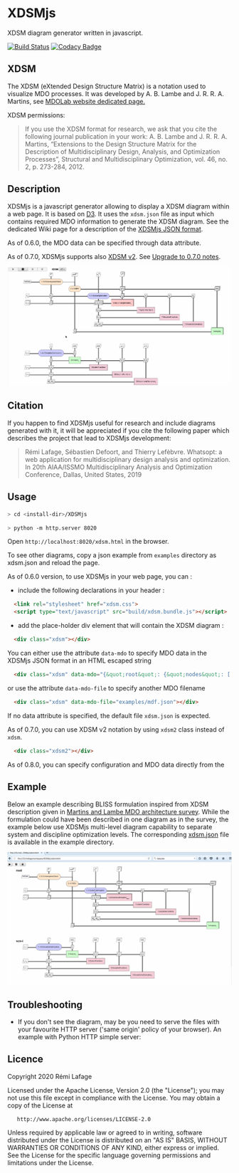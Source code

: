 # XDSMjs
XDSM diagram generator written in javascript.

[![Build Status](https://travis-ci.org/OneraHub/XDSMjs.svg?branch=master)](https://travis-ci.org/OneraHub/XDSMjs)
[![Codacy Badge](https://api.codacy.com/project/badge/Grade/4b639cf0ec404fb38e7b2c776bd21fc3)](https://www.codacy.com/manual/relf/XDSMjs?utm_source=github.com&amp;utm_medium=referral&amp;utm_content=OneraHub/XDSMjs&amp;utm_campaign=Badge_Grade)

## XDSM
The XDSM (eXtended Design Structure Matrix) is a notation used to visualize MDO processes.
It was developed by A. B. Lambe and J. R. R. A. Martins, see [MDOLab website dedicated page.](http://mdolab.engin.umich.edu/content/xdsm-overview)

XDSM permissions:
> If you use the XDSM format for research, we ask that you cite the following journal publication in your work:
> A. B. Lambe and J. R. R. A. Martins, “Extensions to the Design Structure Matrix for the Description of Multidisciplinary Design, Analysis, and Optimization Processes”, Structural and Multidisciplinary Optimization, vol. 46, no. 2, p. 273-284, 2012.

## Description
XDSMjs is a javascript generator allowing to display a XDSM diagram within a web page.
It is based on [D3](https://d3js.org/).
It uses the <code>xdsm.json</code> file as input which contains required MDO information to generate the XDSM diagram. See the dedicated Wiki page for a description of the [XDSMjs JSON format](https://github.com/OneraHub/XDSMjs/wiki/XDSMjs-JSON-format).

As of 0.6.0, the MDO data can be specified through data attribute. 

As of 0.7.0, XDSMjs supports also [XDSM v2](https://github.com/mdolab/pyXDSM/releases/tag/v2.0). See [Upgrade to 0.7.0 notes](https://github.com/OneraHub/XDSMjs/wiki/Upgrade-to-XDSMjs-0.7.0).

![](gallery/xdsm_v1_v2.gif)

## Citation
If you happen to find XDSMjs useful for research and include diagrams generated with it, it will be appreciated if you cite the following paper which describes the project that lead to XDSMjs development:
> Rémi  Lafage,  Sébastien  Defoort,  and  Thierry  Lefèbvre. Whatsopt: a web application for multidisciplinary design analysis and optimization. In 20th AIAA/ISSMO Multidisciplinary Analysis and Optimization Conference, Dallas, United States, 2019

## Usage

``` bash
> cd <install-dir>/XDSMjs
```
``` bash
> python -m http.server 8020
```
Open `http://localhost:8020/xdsm.html` in the browser.

To see other diagrams, copy a json example from `examples` directory as xdsm.json and reload the page.

As of 0.6.0 version, to use XDSMjs in your web page, you can :
* include the following declarations in your header :

```html
  <link rel="stylesheet" href="xdsm.css">
  <script type="text/javascript" src="build/xdsm.bundle.js"></script>
```

* add the place-holder div element that will contain the XDSM diagram :

```html
  <div class="xdsm"></div>
```

You can either use the attribute <code>data-mdo</code> to specify MDO data in the XDSMjs JSON format in an HTML escaped string 

```html
  <div class="xdsm" data-mdo="{&quot;root&quot;: {&quot;nodes&quot;: [...], &quot;edges&quot;: [...], ... }}"></div>
```

or use the attribute <code>data-mdo-file</code> to specify another MDO filename

```html
  <div class="xdsm" data-mdo-file="examples/mdf.json"></div>
```
If no data attribute is specified, the default file <code>xdsm.json</code> is expected.

As of 0.7.0, you can use XDSM v2 notation by using <code>xdsm2</code> class instead of <code>xdsm</code>.

```html
  <div class="xdsm2"></div>
```

As of 0.8.0, you can specify configuration and MDO data directly from the <script> element in the html file.
<pre>
    <script type="text/javascript">
        document.addEventListener('DOMContentLoaded', () => {
            let mdo = {nodes: ..., edges: ...}
            let config = { labelizer: { showNbLinkOnly: true } };
            XDSMjs(config).createXdsm(mdo);
        });
    </script>
</pre>

## Example
Below an example describing BLISS formulation inspired from XDSM description given in [Martins and Lambe MDO architecture survey](http://arc.aiaa.org/doi/pdf/10.2514/1.J051895). While the formulation could have been described in one diagram as in the survey, the example below use XDSMjs multi-level diagram capability to separate system and discipline optimization levels.
The corresponding [xdsm.json](./examples/bliss.json) file is available in the example directory.

![](gallery/xdsm_bliss_anim.gif)

## Troubleshooting
* If you don't see the diagram, may be you need to serve the files with your favourite HTTP server ('same origin' policy of your browser). An example with Python HTTP simple server:


## Licence
 Copyright 2020 Rémi Lafage

   Licensed under the Apache License, Version 2.0 (the "License");
   you may not use this file except in compliance with the License.
   You may obtain a copy of the License at

       http://www.apache.org/licenses/LICENSE-2.0

   Unless required by applicable law or agreed to in writing, software
   distributed under the License is distributed on an "AS IS" BASIS,
   WITHOUT WARRANTIES OR CONDITIONS OF ANY KIND, either express or implied.
   See the License for the specific language governing permissions and
   limitations under the License.

